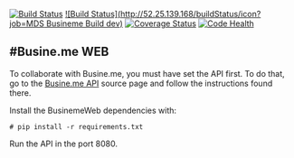 [![Build Status](https://travis-ci.org/Busineme/BusinemeWeb.svg?branch=master)](https://travis-ci.org/Busineme/BusinemeWeb)
[![Build Status](http://52.25.139.168/buildStatus/icon?job=MDS Busineme Build dev)](http://52.25.139.168/job/MDS%20Busineme%20Build%20dev/)
[![Coverage Status](https://coveralls.io/repos/Busineme/BusinemeWeb/badge.svg?branch=master)](https://coveralls.io/r/Busineme/BusinemeWeb?branch=master)
[![Code Health](https://landscape.io/github/Busineme/BusinemeWeb/master/landscape.svg?style=flat)](https://landscape.io/github/Busineme/BusinemeWeb/master)

#Busine.me WEB
---

To collaborate with Busine.me, you must have set the API first. To do that, go to the [Busine.me API](https://github.com/Busineme/BusinemeAPI "Busine.me API") source page and follow the instructions found there.

Install the BusinemeWeb dependencies with:
```shell
# pip install -r requirements.txt
```

Run the API in the port 8080.
